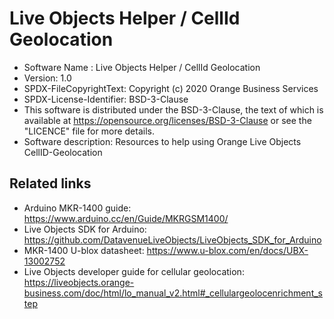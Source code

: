 # Live Objects Helper / CellId Geolocation

- Software Name : Live Objects Helper / CellId Geolocation
- Version: 1.0
- SPDX-FileCopyrightText: Copyright (c) 2020 Orange Business Services
- SPDX-License-Identifier: BSD-3-Clause
- This software is distributed under the BSD-3-Clause,
the text of which is available at https://opensource.org/licenses/BSD-3-Clause
or see the "LICENCE" file for more details.
- Software description: Resources to help using Orange Live Objects CellID-Geolocation

## Related links
- Arduino MKR-1400 guide: https://www.arduino.cc/en/Guide/MKRGSM1400/
- Live Objects SDK for Arduino: https://github.com/DatavenueLiveObjects/LiveObjects_SDK_for_Arduino
- MKR-1400 U-blox datasheet: https://www.u-blox.com/en/docs/UBX-13002752
- Live Objects developer guide for cellular geolocation: https://liveobjects.orange-business.com/doc/html/lo_manual_v2.html#_cellulargeolocenrichment_step
